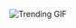 ![Trending GIF](https://media4.giphy.com/media/v1.Y2lkPThiYjIxNzcyYnFmNWd1emc5NHV2MnJvb2ppYjNrYnZjMnV2cjQ0eXh1YTU3cnpoeCZlcD12MV9naWZzX3NlYXJjaCZjdD1n/YQitE4YNQNahy/giphy.gif)
